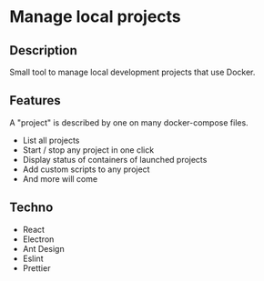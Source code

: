 # Manage local projects

## Description

Small tool to manage local development projects that use Docker.

## Features

A "project" is described by one on many docker-compose files.

- List all projects
- Start / stop any project in one click
- Display status of containers of launched projects
- Add custom scripts to any project
- And more will come

## Techno

- React
- Electron
- Ant Design
- Eslint
- Prettier
